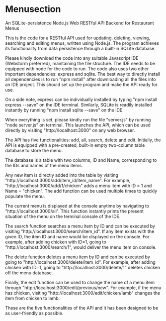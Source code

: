 # Menusection
An SQLite-persistence Node.js Web RESTful API Backend for Restaurant Menus

This is the code for a RESTful API used for updating, deleting, viewing, searching and editing menus, written using Node.js.
The program achieves its functionality from data persistence through a built-in SQLite database.

Please kindly download the code into any suitable Javascript IDE (Webstorm preferred), maintaining the file structure.
The IDE needs to be equipped with node for the code to run.
The code also uses two other important dependencies: express and sqlite.
The best way to directly install all dependencies is to run "npm install" after downloading all the files into an IDE project.
This should set up the program and make the API ready for use.

On a side note, express can be individually installed by typing "npm install express --save" on the IDE terminal.
Similarly, SQLite is readily installed instantly by running "npm install sqlite --save" on the IDE.

When everything is set, please kindly run the file "server.js" by running "node server.js" on terminal.
This launches the API, which can be used directly by visiting "http://localhost:3000" on any web browser.

The API has five functionalities: add, all, search, delete and edit.
Initially, the API is equipped with a pre-created, built-in empty two-column table database to store the menu.

The database is a table with two columns, ID and Name, corresponding to the IDs and names of the menu items.

Any new item is directly added into the table by visiting "http://localhost:3000/add/item_id/item_name".
For example, "http://localhost:3000/add/1/chicken" adds a menu item with ID = 1 and Name = "chicken".
The add function can be used multiple times to quickly populate the menu.

The current menu is displayed at the console anytime by navigating to "http://localhost:3000/all".
This function instantly prints the present situation of the menu on the terminal console of the IDE.

The search function searches a menu item by ID and can be executed by visiting "http://localhost:3000/search/item_id".
If any item exists with the given ID, the item ID and name would be displayed on the console.
For example, after adding chicken with ID=1, going to "http://localhost:3000/search/1", would deliver the menu item on console.

The delete function deletes a menu item by ID and can be executed by going to "http://localhost:3000/delete/item_id".
For example, after adding chicken with ID=1, going to "http://localhost:3000/delete/1" deletes chicken off the menu database.

Finally, the edit function can be used to change the name of a menu item through "http://localhost:3000/edit/previous/new".
For example, if the menu has chicken, visiting "http://localhost:3000/edit/chicken/lamb" changes the item from chicken to lamb.

These are the five functionalities of the API and it has been designed to be as user-friendly as possible.
